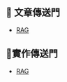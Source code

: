 ## :book: 文章傳送門
- [RAG](https://github.com/Sakuard/bootcamp_ai/blob/main/doc/LLMxNLPxRAG.md)

## :telescope:實作傳送門
- [RAG](./RAG.ipynb)